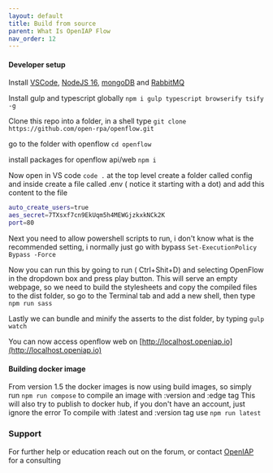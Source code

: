 ```yaml
---
layout: default
title: Build from source
parent: What Is OpenIAP Flow
nav_order: 12
---
```


#### Developer setup

Install [VSCode](https://code.visualstudio.com/download), [NodeJS 16](https://nodejs.org/en/download/), [mongoDB](https://www.mongodb.com/download-center/community) and [RabbitMQ](https://www.rabbitmq.com/download.html)

Install gulp and typescript globally
`npm i gulp typescript browserify tsify -g`

Clone this repo into a folder, in a shell type
`git clone https://github.com/open-rpa/openflow.git`

go to the folder with openflow
`cd openflow`

install packages for openflow api/web
`npm i`

Now open in VS code
`code .`
at the top level create a folder called config and inside create a file called .env ( notice it starting with a dot)
and add this content to the file

```bash
auto_create_users=true
aes_secret=7TXsxf7cn9EkUqm5h4MEWGjzkxkNCk2K
port=80
```
Next you need to allow powershell scripts to run, i don't know what is the recommended setting, i normally just go with bypass
`Set-ExecutionPolicy Bypass -Force`

Now you can run this by going to run ( Ctrl+Shit+D) and selecting OpenFlow in the dropdown box and press play button.
This will serve an empty webpage, so we need to build the stylesheets and copy the compiled files to the dist folder, so go to the Terminal tab and add a new shell, then type
`npm run sass`

Lastly we can bundle and minify the asserts to the dist folder, by typing
`gulp watch`

You can now access openflow web on [http://localhost.openiap.io](http://localhost.openiap.io) 

#### Building docker image
From version 1.5 the docker images is now using build images, so simply run
`npm run compose`
to compile an image with :version and :edge tag
This will also try to publish to docker hub, if you don't have an account, just ignore the error
To compile with :latest and :version tag use
`npm run latest`

### Support

For further help or education reach out on the forum, or contact [OpenIAP](https://openiap.io/) for a consulting

